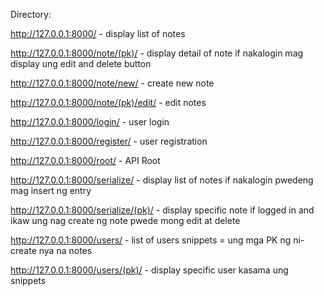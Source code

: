 Directory:

http://127.0.0.1:8000/ - display list of notes

http://127.0.0.1:8000/note/(pk)/ - display detail of note 
if nakalogin mag display ung edit and delete button


http://127.0.0.1:8000/note/new/ - create new note



http://127.0.0.1:8000/note/(pk)/edit/ - edit notes



http://127.0.0.1:8000/login/ - user login


http://127.0.0.1:8000/register/ - user registration

http://127.0.0.1:8000/root/ - API Root

http://127.0.0.1:8000/serialize/ - display list of notes
if nakalogin pwedeng mag insert ng entry

http://127.0.0.1:8000/serialize/(pk)/ - display specific note
if logged in and ikaw ung nag create ng note pwede mong edit at delete

http://127.0.0.1:8000/users/ - list of users
snippets = ung mga PK ng ni-create nya na notes

http://127.0.0.1:8000/users/(pk)/ - display specific user kasama ung snippets

